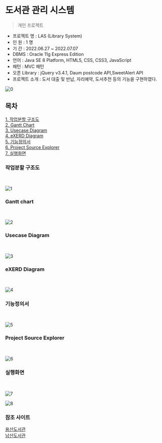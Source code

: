 도서관 관리 시스템
=========
> 개인 프로젝트

- 프로젝트 명 : LAS (Library System) <br>
- 인 원 : 1 명 <br>
- 기 간 : 2022.06.27 ~ 2022.07.07 <br>
- DBMS : Oracle 11g Express Edition <br>
- 언어 : Java SE 8 Platform, HTML5, CSS, CSS3, JavaScript <br>
- 패턴 : MVC 패턴 <br>
- 오픈 Library : jQuery v3.4.1, Daum postcode API,SweetAlert API <br>
- 프로젝트 소개 : 도서 대출 및 반납, 자리예약, 도서추천 등의 기능을 구현하였다. <br>

![0](https://user-images.githubusercontent.com/35479999/177796929-dcf6851a-055b-43ef-899a-8a5e3e15e54a.PNG)

## 목차
[1. 작업분할 구조도](https://user-images.githubusercontent.com/35479999/177796900-a5d6c140-b034-4475-be5c-b19280fa8c69.JPG)<br>
[2. Gantt Chart](https://user-images.githubusercontent.com/35479999/177796906-56d5773c-ffb8-4344-ab85-7cc1a51131dd.JPG)<br>
[3. Usecase Diagram](https://user-images.githubusercontent.com/35479999/177796912-c0d57115-d478-4927-b38e-f4f2397c8716.JPG)<br>
[4. eXERD Diagram](https://user-images.githubusercontent.com/35479999/177796914-0e971e2d-f6cf-4d38-accc-d866abd2d4a7.JPG)<br>
[5. 기능정의서](https://user-images.githubusercontent.com/35479999/177796918-c84791c9-4069-40ac-9a30-edd1265ab0b3.JPG)<br>
[6. Project Source Explorer](https://user-images.githubusercontent.com/35479999/177796922-361f7960-a246-4b55-bd5a-104a65354734.JPG)<br>
[7. 실행화면](https://user-images.githubusercontent.com/35479999/177796924-a8d6d702-fddf-479d-a280-4e28f2aa101a.JPG)<br>


### 작업분할 구조도
<br>

![1](https://user-images.githubusercontent.com/35479999/177796900-a5d6c140-b034-4475-be5c-b19280fa8c69.JPG)

### Gantt chart
<br>

![2](https://user-images.githubusercontent.com/35479999/177796906-56d5773c-ffb8-4344-ab85-7cc1a51131dd.JPG)

### Usecase Diagram
<br>

![3](https://user-images.githubusercontent.com/35479999/177796912-c0d57115-d478-4927-b38e-f4f2397c8716.JPG)

### eXERD Diagram
<br>

![4](https://user-images.githubusercontent.com/35479999/177796914-0e971e2d-f6cf-4d38-accc-d866abd2d4a7.JPG)

### 기능정의서
<br>

![5](https://user-images.githubusercontent.com/35479999/177796918-c84791c9-4069-40ac-9a30-edd1265ab0b3.JPG)

### Project Source Explorer
<br>

![6](https://user-images.githubusercontent.com/35479999/177796922-361f7960-a246-4b55-bd5a-104a65354734.JPG)

### 실행화면
<br>

![7](https://user-images.githubusercontent.com/35479999/177796924-a8d6d702-fddf-479d-a280-4e28f2aa101a.JPG)

![8](https://user-images.githubusercontent.com/35479999/177796927-912fa321-4b33-44a3-9664-3b042a230d5d.JPG)

### 참조 사이트
[용산도서관](https://yslib.sen.go.kr/)<br>
[남산도서관](https://nslib.sen.go.kr/)<br>